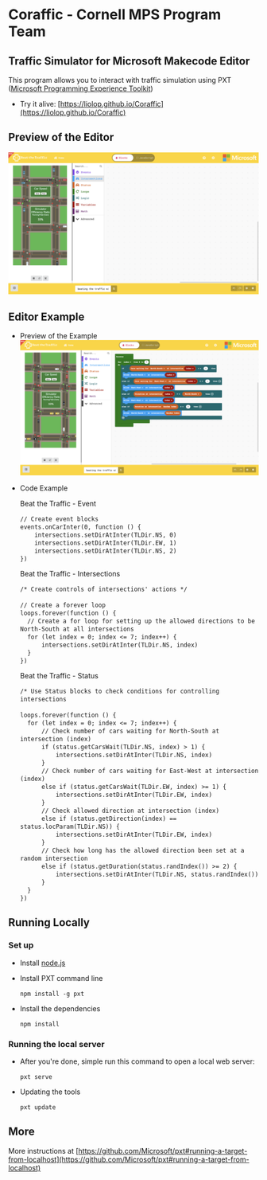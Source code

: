 # Coraffic - Cornell MPS Program Team

## Traffic Simulator for Microsoft Makecode Editor
This program allows you to interact with traffic simulation using PXT ([Microsoft Programming Experience Toolkit](https://github.com/Microsoft/pxt))
- Try it alive: [https://liolop.github.io/Coraffic](https://liolop.github.io/Coraffic)

## Preview of the Editor
![](screenshots/editorPreview.png)

## Editor Example
- Preview of the Example
![](screenshots/screenshot.png)

- Code Example

  Beat the Traffic - Event

  ```
  // Create event blocks
  events.onCarInter(0, function () {
      intersections.setDirAtInter(TLDir.NS, 0)
      intersections.setDirAtInter(TLDir.EW, 1)
      intersections.setDirAtInter(TLDir.NS, 2)
  })
  ```

  Beat the Traffic - Intersections

  ```
  /* Create controls of intersections' actions */

  // Create a forever loop
  loops.forever(function () {
    // Create a for loop for setting up the allowed directions to be North-South at all intersections
    for (let index = 0; index <= 7; index++) {
        intersections.setDirAtInter(TLDir.NS, index)
    }
  })
  ```

  Beat the Traffic - Status
  ```
  /* Use Status blocks to check conditions for controlling intersections

  loops.forever(function () {
    for (let index = 0; index <= 7; index++) {
        // Check number of cars waiting for North-South at intersection (index)
        if (status.getCarsWait(TLDir.NS, index) > 1) {
            intersections.setDirAtInter(TLDir.NS, index)
        } 
        // Check number of cars waiting for East-West at intersection (index)
        else if (status.getCarsWait(TLDir.EW, index) >= 1) {
            intersections.setDirAtInter(TLDir.EW, index)
        } 
        // Check allowed direction at intersection (index)
        else if (status.getDirection(index) == status.locParam(TLDir.NS)) {
            intersections.setDirAtInter(TLDir.EW, index)
        } 
        // Check how long has the allowed direction been set at a random intersection
        else if (status.getDuration(status.randIndex()) >= 2) {
            intersections.setDirAtInter(TLDir.NS, status.randIndex())
        }
    }
  })
  ```
## Running Locally
### Set up
- Install [node.js](https://nodejs.org/en/)
- Install PXT command line
  ```
  npm install -g pxt
  ```
- Install the dependencies

  ```
  npm install
  ```

### Running the local server

- After you're done, simple run this command to open a local web server:
  
  ```
  pxt serve
  ```

- Updating the tools

  ```
  pxt update
  ```

## More
More instructions at [https://github.com/Microsoft/pxt#running-a-target-from-localhost](https://github.com/Microsoft/pxt#running-a-target-from-localhost) 
